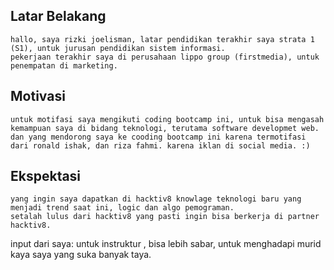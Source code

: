 [//]: # (Ceritakan sedikit tentang latar belakangmu seperti pendidikan terakhir atau pekerjaan sebelumnya)
## Latar Belakang
    hallo, saya rizki joelisman, latar pendidikan terakhir saya strata 1 (S1), untuk jurusan pendidikan sistem informasi.
    pekerjaan terakhir saya di perusahaan lippo group (firstmedia), untuk penempatan di marketing.

[//]: # (Motivasi apa yang mendorongmu untuk ikut program coding bootcamp di Hacktiv8?)
## Motivasi
    untuk motifasi saya mengikuti coding bootcamp ini, untuk bisa mengasah kemampuan saya di bidang teknologi, terutama software developmet web. dan yang mendorong saya ke cooding bootcamp ini karena termotifasi dari ronald ishak, dan riza fahmi. karena iklan di social media. :)
[//]: # (Beri tahu kami, apa yang ingin kamu dapatkan di Hacktiv8 dan apa yang ingin kamu capai setelah lulus dari sini?)
## Ekspektasi
    yang ingin saya dapatkan di hacktiv8 knowlage teknologi baru yang menjadi trend saat ini, logic dan algo pemograman.
    setalah lulus dari hacktiv8 yang pasti ingin bisa berkerja di partner hacktiv8.

[//]: # (Apakah ada hal lain yang ingin disampaikan? Bila ada, kamu bebas untuk menuliskannya)
    input dari saya: untuk instruktur , bisa lebih sabar,  untuk menghadapi murid kaya saya yang suka banyak taya.
    
